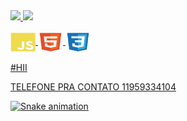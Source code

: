<div>
   <a href="https://github.com/luhgama31">
   <img height="180em" src="https://github-readme-stats.vercel.app/api?username=luhgama31&show_icons=true&theme=tokyonight&include_all_commits=true&count_private=true"/>
   <img height="180em" src="https://github-readme-stats.vercel.app/api/top-langs/?username=luhgama31&layout=compact&langs_count=6&theme=tokyonight"/>

</div>
<div style="display: inline_block"><br>
  <img align="center" alt="Js" height="30" width="40" src="https://raw.githubusercontent.com/devicons/devicon/master/icons/javascript/javascript-plain.svg">
  <img align="center" alt="HTML" height="30" width="40" src="https://raw.githubusercontent.com/devicons/devicon/master/icons/html5/html5-original.svg">
  <img align="center" alt="CSS" height="30" width="40" src="https://raw.githubusercontent.com/devicons/devicon/master/icons/css3/css3-original.svg">
</div>
 
 <br>
 #HII
<P> TELEFONE PRA CONTATO 11959334104</P>
 
  
  ![Snake animation](https://github.com/devemdobro/devemdobro/blob/output/github-contribution-grid-snake.svg)

</div>
